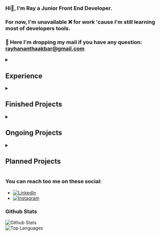 ### Hi👋, I'm Ray a Junior Front End Developer.
### For now, I'm unavailable ❌ for work 'cause I'm still learning most of developers tools.
### 📧 Here I'm dropping my mail if you have any question: rayhananthaakbar@gmail.com

<details>
<summary><h2>Experience</h2></summary>
  
  * ReactJS
  * TailwindCSS
  * Javascript
  * Python
</details>

<details>
<summary><h2>Finished Projects</h2></summary>

  * [Sign Language Translator](https://github.com/Team-C22-039/sign-language-translator.git) - Team Project / 2022 [UI/UX Designer & FE] (used Team C22-029 account in this project)
  * [Sumbergedang Product Catalog](https://github.com/rayzio-jax/product-catalog.git) - Solo Project / 2023
  * [campUS](https://github.com/YuukioFuyu/campUS.git) - Team Project / 2023 [UI/UX Designer & FE]
</details>

<details>
<summary><h2>Ongoing Projects</h2></summary>
  
  * Anime List Bookmarker
</details>

<details>
<summary><h2>Planned Projects</h2></summary>
  
  * Pokemon Card List
</details>

### You can reach too me on these social:
* [![LinkedIn](https://img.shields.io/badge/LinkedIn-0077B5?style=for-the-badge&logo=linkedin&logoColor=white)](https://www.linkedin.com/in/rayhanantha-akbar)
* [![Instagram](https://img.shields.io/badge/Instagram-E4405F?style=for-the-badge&logo=instagram&logoColor=white)](https://www.instagram.com/rayziojax)

### Github Stats
![Github Stats](https://github-readme-stats.vercel.app/api?username=rayzio-jax&theme=synthwave&show_icons=true&hide_border=true&count_private=true)<br>
![Top Languages](https://github-readme-stats.vercel.app/api/top-langs/?username=rayzio-jax&theme=synthwave&show_icons=true&hide_border=true&layout=compact)
